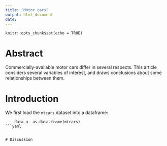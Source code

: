 ```yaml
---
title: "Motor cars"
output: html_document
date: 
---
```


```{r setup, include=FALSE}
knitr::opts_chunk$set(echo = TRUE)
```

# Abstract

Commercially-available motor cars differ in several respects. This article considers several variables of interest, and draws conclusions about some relationships between them.

# Introduction 

We first load the `mtcars` dataset into a dataframe:

```{r}
    data <- as.data.frame(mtcars)
```yaml


# Discussion